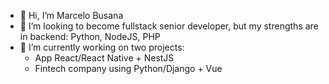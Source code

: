 - 👋 Hi, I’m Marcelo Busana
- 👀 I’m looking to become fullstack senior developer, but my strengths are in backend: Python, NodeJS, PHP
- 🌱 I’m currently working on two projects: 
  - App React/React Native + NestJS
  - Fintech company using Python/Django + Vue

